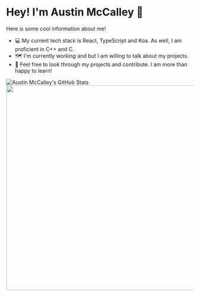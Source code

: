 # Hey! I'm Austin McCalley 🚀

Here is some cool information about me!
- 💻 My current tech stack is React, TypeScript and Koa. As well, I am proficient in C++ and C.
- 🗺️ I'm currently working and but I am willing to talk about my projects.
- 🔎 Feel free to look through my projects and contribute. I am more than happy to learn!


![Austin McCalley's GitHub Stats](https://github-readme-stats.vercel.app/api?username=austinmccalley&count_private=true&show_icons=true&theme=dark)
<br />
<img width="550px" src="https://wakatime.com/share/@96ca4292-0813-4340-9b25-18376042ae71/0125adf2-20f0-4ea6-aaed-f6d2323b5f69.svg" />
